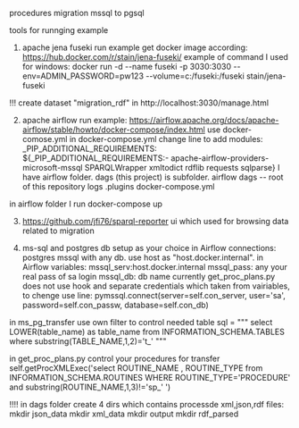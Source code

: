 procedures migration mssql to pgsql

tools for runnging example

1. apache jena fuseki run example
get docker image according:
https://hub.docker.com/r/stain/jena-fuseki/
example of command I used for windows:
docker run -d --name fuseki -p 3030:3030 --env=ADMIN_PASSWORD=pw123 --volume=c:/fuseki:/fuseki stain/jena-fuseki

!!! create dataset "migration_rdf" in 
http://localhost:3030/manage.html

2. apache airflow run example:
https://airflow.apache.org/docs/apache-airflow/stable/howto/docker-compose/index.html
use docker-comose.yml
in docker-compose.yml change line to add modules:
_PIP_ADDITIONAL_REQUIREMENTS: ${_PIP_ADDITIONAL_REQUIREMENTS:- apache-airflow-providers-microsoft-mssql SPARQLWrapper xmltodict rdflib requests sqlparse}
I have airflow folder. dags (this project) is subfolder.
airflow
    dags -- root of this repository
    logs 
    .plugins 
    docker-compose.yml

in airflow folder I run docker-compose up

3. https://github.com/jfi76/sparql-reporter
ui which used for browsing data related to migration

4. ms-sql and postgres db setup as your choice
in Airflow connections:
postgres
mssql
with any db. use host as "host.docker.internal".
in Airflow variables:
mssql_serv:host.docker.internal
mssql_pass: any your real pass of sa login
mssql_db: db name
currently get_proc_plans.py does not use hook and separate credentials which taken from vairiables, to chenge use line:
pymssql.connect(server=self.con_server, user='sa',
                        password=self.con_passw, database=self.con_db)

in ms_pg_transfer use own filter to control needed table 
sql = """ select  LOWER(table_name) as table_name from INFORMATION_SCHEMA.TABLES where substring(TABLE_NAME,1,2)='t_' """                        

in get_proc_plans.py control your procedures for transfer
self.getProcXMLExec('select ROUTINE_NAME , ROUTINE_TYPE from INFORMATION_SCHEMA.ROUTINES WHERE ROUTINE_TYPE=\'PROCEDURE\' and substring(ROUTINE_NAME,1,3)!=\'sp_\'  ')

!!!! in dags folder create 4 dirs which contains processde xml,json,rdf files:
mkdir json_data
mkdir xml_data
mkdir output
mkdir rdf_parsed


